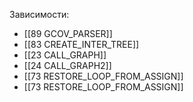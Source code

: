 

Зависимости:
- [[89 GCOV_PARSER]]
- [[83 CREATE_INTER_TREE]]
- [[23 CALL_GRAPH]]
- [[24 CALL_GRAPH2]]
- [[73 RESTORE_LOOP_FROM_ASSIGN]]
- [[73 RESTORE_LOOP_FROM_ASSIGN]]



